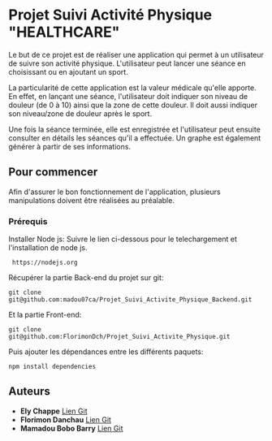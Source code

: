 # Projet Suivi Activité Physique "HEALTHCARE"

Le but de ce projet est de réaliser une application qui permet à un utilisateur de suivre son activité physique.
L'utilisateur peut lancer une séance en choisissant ou en ajoutant un sport.

La particularité de cette application est la valeur médicale qu'elle apporte. En effet, en lançant une séance, l'utilisateur doit indiquer son niveau de douleur (de 0 à 10) ainsi que la zone de cette douleur.
 Il doit aussi indiquer son niveau/zone de douleur après le sport.
 
Une fois la séance terminée, elle est enregistrée et l'utilisateur peut ensuite consulter en détails les séances qu'il a effectuée. Un graphe est également générer à partir de ses  informations.

## Pour commencer

 Afin d'assurer le bon fonctionnement de l'application, plusieurs manipulations doivent être réalisées au préalable.

### Prérequis

Installer Node js: Suivre le lien ci-dessous pour le telechargement et l'installation de node js.

```
 https://nodejs.org
```

Récupérer la partie Back-end du projet sur git:

```
git clone git@github.com:madou07ca/Projet_Suivi_Activite_Physique_Backend.git
```

Et la partie Front-end:

```
git clone git@github.com:FlorimonDch/Projet_Suivi_Activite_Physique.git
```
Puis ajouter les dépendances entre les différents paquets:

```
npm install dependencies
```



## Auteurs

* **Ely Chappe**  [Lien Git](https://github.com/echappe)
* **Florimon Danchau**  [Lien Git](https://github.com/FlorimonDch)
* **Mamadou Bobo Barry**  [Lien Git](https://github.com/madou07ca)
